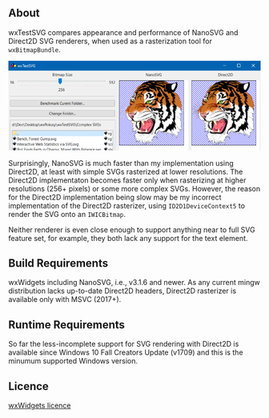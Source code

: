 About
---------
wxTestSVG compares appearance and performance of NanoSVG and Direct2D
SVG renderers, when used as a rasterization tool for `wxBitmapBundle`.

![wxTestSVG Screenshot](wxtestsvg-screenshot.png?raw=true)


Surprisingly, NanoSVG is much faster than my implementation using
Direct2D, at least with simple SVGs rasterized at lower resolutions.
The Direct2D implementaton becomes faster only when rasterizing at 
higher resolutions (256+ pixels) or some more complex SVGs.
However, the reason for the Direct2D implementation being slow may be my
incorrect implementation of the Direct2D rasterizer, using `ID2D1DeviceContext5`
to render the SVG onto an `IWICBitmap`.

Neither renderer is even close enough to support anything near to
full SVG feature set, for example, they both lack any support for
the text element.


Build Requirements
---------
wxWidgets including NanoSVG, i.e., v3.1.6 and newer.
As any current mingw distribution lacks up-to-date Direct2D headers,
Direct2D rasterizer is available only with MSVC (2017+).


Runtime Requirements
---------
So far the less-incomplete support for SVG rendering with Direct2D is
available since Windows 10 Fall Creators Update (v1709) and this is 
the minumum supported Windows version.

Licence
---------
[wxWidgets licence](https://github.com/wxWidgets/wxWidgets/blob/master/docs/licence.txt)